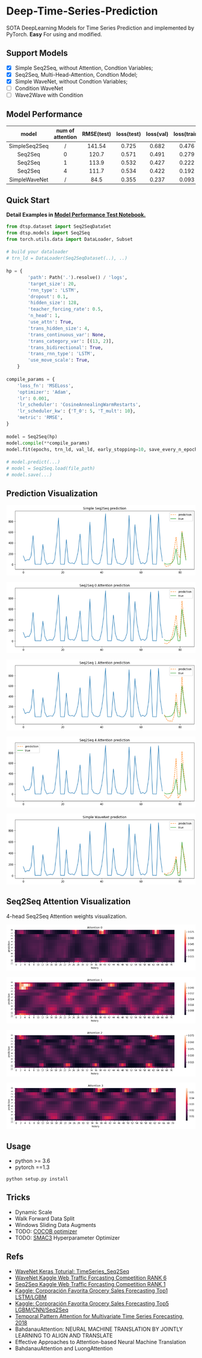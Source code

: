 # Deep-Time-Series-Prediction
SOTA DeepLearning Models for Time Series Prediction and implemented by PyTorch. **Easy** For using and modified.

## Support Models

- [x] Simple Seq2Seq, without Attention, Condtion Variables;
- [x] Seq2Seq, Multi-Head-Attention, Condtion Model;
- [x] Simple WaveNet, without Condtion Variables;
- [ ] Condition WaveNet
- [ ] Wave2Wave with Condition

## Model Performance

|     model     | num of attention | RMSE(test) | loss(test) | loss(val) | loss(train) |
| :-----------: | :--------------: | :--------: | :--------: | :-------: | :---------: |
| SimpleSeq2Seq |        /         |   141.54   |   0.725    |   0.682   |    0.476    |
|    Seq2Seq    |        0         |   120.7    |   0.571    |   0.491   |    0.279    |
|    Seq2Seq    |        1         |   113.9    |   0.532    |   0.427   |    0.222    |
|    Seq2Seq    |        4         |   111.7    |   0.534    |   0.422   |    0.192    |
| SimpleWaveNet |        /         |    84.5    |   0.355    |   0.237   |    0.093    |

## Quick Start

**Detail Examples in [Model Performance Test Notebook.]( https://github.com/EvilPsyCHo/Deep-Time-Series-Prediction/tree/master/notebooks )**

```python
from dtsp.dataset import Seq2SeqDataSet
from dtsp.models import Seq2Seq
from torch.utils.data import DataLoader, Subset

# build your dataloader
# trn_ld = DataLoader(Seq2SeqDataset(..), ..)

hp = {
        'path': Path('.').resolve() / 'logs',
        'target_size': 20,
        'rnn_type': 'LSTM',
        'dropout': 0.1,
        'hidden_size': 128,
        'teacher_forcing_rate': 0.5,
        'n_head': 1,
        'use_attn': True,
        'trans_hidden_size': 4,
        'trans_continuous_var': None,
        'trans_category_var': [(13, 2)],
        'trans_bidirectional': True,
        'trans_rnn_type': 'LSTM',
        'use_move_scale': True,
    }

compile_params = {
    'loss_fn': 'MSELoss',
    'optimizer': 'Adam',
    'lr': 0.001,
    'lr_scheduler': 'CosineAnnealingWarmRestarts',
    'lr_scheduler_kw': {'T_0': 5, 'T_mult': 10},
    'metric': 'RMSE',
}

model = Seq2Seq(hp)
model.compile(**compile_params)
model.fit(epochs, trn_ld, val_ld, early_stopping=10, save_every_n_epochs=None, save_best_model=True)

# model.predict(...)
# model = Seq2Seq.load(file_path)
# model.save(...)
```

## Prediction Visualization

![](./assets/simple_seq2seq.png)

![](./assets/seq2seq_attn0.png)

![](./assets/seq2seq_attn1.png)

![](./assets/seq2seq_attn4.png)

![](./assets/simple_wavenet.png)

## Seq2Seq Attention Visualization

4-head Seq2Seq Attention weights visualization.

![attn_0](./assets/attn_0.png)

![attn_1](./assets/attn_1.png)

![attn_2](./assets/attn_2.png)

![attn_3](./assets/attn_3.png)

## Usage

- python >= 3.6
- pytorch ==1.3

```shell
python setup.py install
```

## Tricks

- Dynamic Scale
- Walk Forward Data Split
- Windows Sliding Data Augments
- TODO: [COCOB optimizer](https://arxiv.org/abs/1705.07795)
- TODO: [SMAC3](https://automl.github.io/SMAC3/stable/) Hyperparameter Optimizer

## Refs

- [WaveNet Keras Toturial: TimeSeries_Seq2Seq](https://github.com/JEddy92/TimeSeries_Seq2Seq)
- [WaveNet Kaggle Web Traffic Forcasting Competition RANK 6](https://github.com/sjvasquez/web-traffic-forecasting)
- [Seq2Seq Kaggle Web Traffic Forcasting Competition RANK 1](https://www.kaggle.com/c/web-traffic-time-series-forecasting/discussion/43795#latest-631996)
- [Kaggle: Corporación Favorita Grocery Sales Forecasting Top1 LSTM/LGBM](https://www.kaggle.com/c/favorita-grocery-sales-forecasting/discussion/47582)
- [Kaggle: Corporación Favorita Grocery Sales Forecasting Top5 LGBM/CNN/Seq2Seq](https://www.kaggle.com/c/favorita-grocery-sales-forecasting/discussion/47556)
- [Temporal Pattern Attention for Multivariate Time Series Forecasting, 2018](https://arxiv.org/abs/1809.04206)
- BahdanauAttention: NEURAL MACHINE TRANSLATION BY JOINTLY LEARNING TO ALIGN AND TRANSLATE
- Effective Approaches to Attention-based Neural Machine Translation
- BahdanauAttention and LuongAttention

